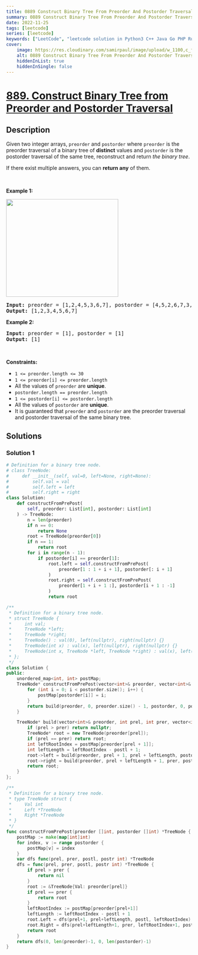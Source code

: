```yaml
---
title: 0889 Construct Binary Tree From Preorder And Postorder Traversal
summary: 0889 Construct Binary Tree From Preorder And Postorder Traversal LeetCode Solution Explained
date: 2022-11-25
tags: [leetcode]
series: [leetcode]
keywords: ["LeetCode", "leetcode solution in Python3 C++ Java Go PHP Ruby Swift TypeScript Rust C# JavaScript C", "0889 Construct Binary Tree From Preorder And Postorder Traversal LeetCode Solution Explained in all languages"]
cover:
    image: https://res.cloudinary.com/samirpaul/image/upload/w_1100,c_fit,co_rgb:FFFFFF,l_text:Arial_75_bold:0889 Construct Binary Tree From Preorder And Postorder Traversal - Solution Explained/problem-solving.webp
    alt: 0889 Construct Binary Tree From Preorder And Postorder Traversal
    hiddenInList: true
    hiddenInSingle: false
---
```



# [889. Construct Binary Tree from Preorder and Postorder Traversal](https://leetcode.com/problems/construct-binary-tree-from-preorder-and-postorder-traversal)


## Description

<p>Given two integer arrays, <code>preorder</code> and <code>postorder</code> where <code>preorder</code> is the preorder traversal of a binary tree of <strong>distinct</strong> values and <code>postorder</code> is the postorder traversal of the same tree, reconstruct and return <em>the binary tree</em>.</p>

<p>If there exist multiple answers, you can <strong>return any</strong> of them.</p>

<p>&nbsp;</p>
<p><strong class="example">Example 1:</strong></p>
<img alt="" src="https://fastly.jsdelivr.net/gh/doocs/leetcode@main/solution/0800-0899/0889.Construct%20Binary%20Tree%20from%20Preorder%20and%20Postorder%20Traversal/images/lc-prepost.jpg" style="width: 304px; height: 265px;" />
<pre>
<strong>Input:</strong> preorder = [1,2,4,5,3,6,7], postorder = [4,5,2,6,7,3,1]
<strong>Output:</strong> [1,2,3,4,5,6,7]
</pre>

<p><strong class="example">Example 2:</strong></p>

<pre>
<strong>Input:</strong> preorder = [1], postorder = [1]
<strong>Output:</strong> [1]
</pre>

<p>&nbsp;</p>
<p><strong>Constraints:</strong></p>

<ul>
	<li><code>1 &lt;= preorder.length &lt;= 30</code></li>
	<li><code>1 &lt;= preorder[i] &lt;= preorder.length</code></li>
	<li>All the values of <code>preorder</code> are <strong>unique</strong>.</li>
	<li><code>postorder.length == preorder.length</code></li>
	<li><code>1 &lt;= postorder[i] &lt;= postorder.length</code></li>
	<li>All the values of <code>postorder</code> are <strong>unique</strong>.</li>
	<li>It is guaranteed that <code>preorder</code> and <code>postorder</code> are the preorder traversal and postorder traversal of the same binary tree.</li>
</ul>

## Solutions

### Solution 1

<!-- tabs:start -->

```python
# Definition for a binary tree node.
# class TreeNode:
#     def __init__(self, val=0, left=None, right=None):
#         self.val = val
#         self.left = left
#         self.right = right
class Solution:
    def constructFromPrePost(
        self, preorder: List[int], postorder: List[int]
    ) -> TreeNode:
        n = len(preorder)
        if n == 0:
            return None
        root = TreeNode(preorder[0])
        if n == 1:
            return root
        for i in range(n - 1):
            if postorder[i] == preorder[1]:
                root.left = self.constructFromPrePost(
                    preorder[1 : 1 + i + 1], postorder[: i + 1]
                )
                root.right = self.constructFromPrePost(
                    preorder[1 + i + 1 :], postorder[i + 1 : -1]
                )
                return root
```

```cpp
/**
 * Definition for a binary tree node.
 * struct TreeNode {
 *     int val;
 *     TreeNode *left;
 *     TreeNode *right;
 *     TreeNode() : val(0), left(nullptr), right(nullptr) {}
 *     TreeNode(int x) : val(x), left(nullptr), right(nullptr) {}
 *     TreeNode(int x, TreeNode *left, TreeNode *right) : val(x), left(left), right(right) {}
 * };
 */
class Solution {
public:
    unordered_map<int, int> postMap;
    TreeNode* constructFromPrePost(vector<int>& preorder, vector<int>& postorder) {
        for (int i = 0; i < postorder.size(); i++) {
            postMap[postorder[i]] = i;
        }
        return build(preorder, 0, preorder.size() - 1, postorder, 0, postorder.size() - 1);
    }

    TreeNode* build(vector<int>& preorder, int prel, int prer, vector<int>& postorder, int postl, int postr) {
        if (prel > prer) return nullptr;
        TreeNode* root = new TreeNode(preorder[prel]);
        if (prel == prer) return root;
        int leftRootIndex = postMap[preorder[prel + 1]];
        int leftLength = leftRootIndex - postl + 1;
        root->left = build(preorder, prel + 1, prel + leftLength, postorder, postl, leftRootIndex);
        root->right = build(preorder, prel + leftLength + 1, prer, postorder, leftRootIndex + 1, postr - 1);
        return root;
    }
};
```

```go
/**
 * Definition for a binary tree node.
 * type TreeNode struct {
 *     Val int
 *     Left *TreeNode
 *     Right *TreeNode
 * }
 */
func constructFromPrePost(preorder []int, postorder []int) *TreeNode {
	postMap := make(map[int]int)
	for index, v := range postorder {
		postMap[v] = index
	}
	var dfs func(prel, prer, postl, postr int) *TreeNode
	dfs = func(prel, prer, postl, postr int) *TreeNode {
		if prel > prer {
			return nil
		}
		root := &TreeNode{Val: preorder[prel]}
		if prel == prer {
			return root
		}
		leftRootIndex := postMap[preorder[prel+1]]
		leftLength := leftRootIndex - postl + 1
		root.Left = dfs(prel+1, prel+leftLength, postl, leftRootIndex)
		root.Right = dfs(prel+leftLength+1, prer, leftRootIndex+1, postr-1)
		return root
	}
	return dfs(0, len(preorder)-1, 0, len(postorder)-1)
}
```

<!-- tabs:end -->

<!-- end -->
